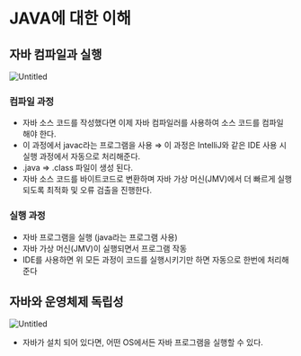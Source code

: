 # JAVA에 대한 이해

## 자바 컴파일과 실행

![Untitled](JAVA%E1%84%8B%E1%85%A6%20%E1%84%83%E1%85%A2%E1%84%92%E1%85%A1%E1%86%AB%20%E1%84%8B%E1%85%B5%E1%84%92%E1%85%A2%205ba07334d5dd4b699b9c6e0700ac81a6/Untitled.png)

### 컴파일 과정

- 자바 소스 코드를 작성했다면 이제 자바 컴파일러를 사용하여 소스 코드를 컴파일 해야 한다.
- 이 과정에서 javac라는 프로그램을 사용 
⇒ 이 과정은 IntelliJ와 같은 IDE 사용 시 실행 과정에서 자동으로 처리해준다.
- .java ⇒ .class 파일이 생성 된다.
- 자바 소스 코드를 바이트코드로 변환하며 자바 가상 머신(JMV)에서 더 빠르게 실행되도록 최적화 및 오류 검출을 진행한다.

### 실행 과정

- 자바 프로그램을 실행 (java라는 프로그램 사용)
- 자바 가상 머신(JMV)이 실행되면서 프로그램 작동
- IDE를 사용하면 위 모든 과정이 코드를 실행시키기만 하면 자동으로 한번에 처리해준다

## 자바와 운영체제 독립성

![Untitled](JAVA%E1%84%8B%E1%85%A6%20%E1%84%83%E1%85%A2%E1%84%92%E1%85%A1%E1%86%AB%20%E1%84%8B%E1%85%B5%E1%84%92%E1%85%A2%205ba07334d5dd4b699b9c6e0700ac81a6/Untitled%201.png)

- 자바가 설치 되어 있다면, 어떤 OS에서든 자바 프로그램을 실행할 수 있다.
